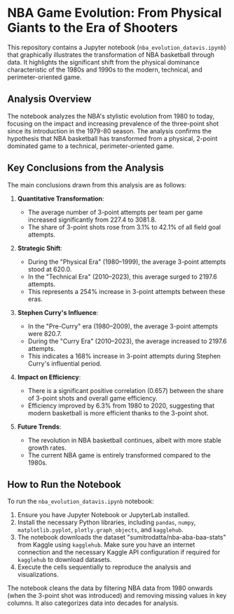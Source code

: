 # NBA Game Evolution: From Physical Giants to the Era of Shooters

This repository contains a Jupyter notebook (`nba_evolution_datavis.ipynb`) that graphically illustrates the transformation of NBA basketball through data. It highlights the significant shift from the physical dominance characteristic of the 1980s and 1990s to the modern, technical, and perimeter-oriented game.

## Analysis Overview

The notebook analyzes the NBA's stylistic evolution from 1980 to today, focusing on the impact and increasing prevalence of the three-point shot since its introduction in the 1979-80 season. The analysis confirms the hypothesis that NBA basketball has transformed from a physical, 2-point dominated game to a technical, perimeter-oriented game.

## Key Conclusions from the Analysis

The main conclusions drawn from this analysis are as follows:

1.  **Quantitative Transformation**:
    * The average number of 3-point attempts per team per game increased significantly from 227.4 to 3081.8.
    * The share of 3-point shots rose from 3.1% to 42.1% of all field goal attempts.

2.  **Strategic Shift**:
    * During the "Physical Era" (1980–1999), the average 3-point attempts stood at 620.0.
    * In the "Technical Era" (2010–2023), this average surged to 2197.6 attempts.
    * This represents a 254% increase in 3-point attempts between these eras.

3.  **Stephen Curry's Influence**:
    * In the "Pre-Curry" era (1980–2009), the average 3-point attempts were 820.7.
    * During the "Curry Era" (2010–2023), the average increased to 2197.6 attempts.
    * This indicates a 168% increase in 3-point attempts during Stephen Curry's influential period.

4.  **Impact on Efficiency**:
    * There is a significant positive correlation (0.657) between the share of 3-point shots and overall game efficiency.
    * Efficiency improved by 6.3% from 1980 to 2020, suggesting that modern basketball is more efficient thanks to the 3-point shot.

5.  **Future Trends**:
    * The revolution in NBA basketball continues, albeit with more stable growth rates.
    * The current NBA game is entirely transformed compared to the 1980s.

## How to Run the Notebook

To run the `nba_evolution_datavis.ipynb` notebook:

1.  Ensure you have Jupyter Notebook or JupyterLab installed.
2.  Install the necessary Python libraries, including `pandas`, `numpy`, `matplotlib.pyplot`, `plotly.graph_objects`, and `kagglehub`.
3.  The notebook downloads the dataset "sumitrodatta/nba-aba-baa-stats" from Kaggle using `kagglehub`. Make sure you have an internet connection and the necessary Kaggle API configuration if required for `kagglehub` to download datasets.
4.  Execute the cells sequentially to reproduce the analysis and visualizations.

The notebook cleans the data by filtering NBA data from 1980 onwards (when the 3-point shot was introduced) and removing missing values in key columns. It also categorizes data into decades for analysis.
